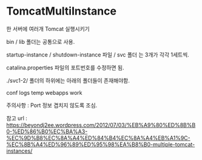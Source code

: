 # TomcatMultiInstance
한 서버에 여러개 Tomcat 실행시키기


bin / lib 폴더는 공통으로 사용.

startup-instance / shutdown-instance 파일 / svc 폴더 는  3개가 각각 1세트씩.

catalina.properties 파일의 포트번호를 수정하면 됨.


./svc1-2/   폴더의 하위에는 아래의 폴더들이 존재해야함.

conf
logs
temp
webapps
work



주의사항 : Port 정보 겹치지 않도록 조심.



참고 url : https://beyondj2ee.wordpress.com/2012/07/03/%EB%A9%80%ED%8B%B0-%ED%86%B0%EC%BA%A3-%EC%9D%B8%EC%8A%A4%ED%84%B4%EC%8A%A4%EB%A1%9C-%EC%8B%A4%ED%96%89%ED%95%98%EA%B8%B0-multiple-tomcat-instances/
